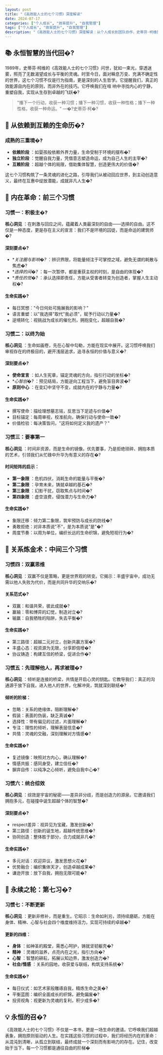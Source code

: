 ```yaml
---
layout: post
title: "《高效能人士的七个习惯》深度解读"
date: 2024-07-17
categories: ["个人成长", "效率提升", "自我管理"]
tags: ["个人成长", "效率提升", "自我管理"]
description: "《高效能人士的七个习惯》深度解读：从个人成长到团队协作，史蒂芬·柯维的经典理论如何指导现代职场人士实现真正的成功？七个习惯的实践指南和现代应用。"
---
```


## 📚 永恒智慧的当代回�?

1989年，史蒂芬·柯维的《高效能人士的七个习惯》问世，犹如一束光，穿透迷雾，照亮了无数渴望成长与平衡的灵魂。时至今日，面对瞬息万变、充满不确定性的世界，这七个习惯不仅是行为指南，更是深刻的人生哲学。它提醒我们，真正的效能源自内在的原则，而非外在的技巧。它呼唤我们在喧 响中寻找内心的宁静，重塑自我，实现从生存到卓越的飞跃�?

> \"播下一个行动，收获一种习惯；播下一种习惯，收获一种性格；播下一种性格，收获一种命运。\" —�?史蒂芬·柯�?

## 🎯 从依赖到互赖的生命历�?

### 成熟的三重境�?

  * **依赖阶段** ：如婴孩般依赖外界力量，生命受制于环境的摆布�?
  * **独立阶段** ：觉醒自我力量，凭借意志塑造命运，成为自己人生的主宰�?
  * **互赖阶段** ：超越个体的局限，借助集体智慧，创造更伟大的价值�?

这七个习惯构筑了一条灵魂的进化之路，引导我们从被动回应世界，到主动创造意义，最终在互惠中绽放潜能，成就非凡人生�?

## 🚀 内在革命：前三个习惯

### 习惯一：积极主�?

**核心洞见** ：在刺激与回应之间，蕴藏着人类最深刻的自由——选择的自由。这不仅是一种态度，更是存在主义的宣言：我们不是环境的囚徒，而是命运的建筑师�?

#### 深刻要点�?

  * **关注圈与影响�?* ：辨识界限，将能量倾注于可掌控之域，避免无谓的耗散与焦虑�?
  * **选择的间�?* ：每一次暂停，都是重获主权的时刻，是自由的体现�?
  * **责任的觉�?* ：承认选择即责任，方能从受害者转变为创造者，掌握人生主动权�?

#### 生命实践�?

  * 每日冥想：\"今日何处可施展我的影响？\"
  * 语言重塑：以\"我选择\"取代\"我必须\"，赋予行动以力量�?
  * 逆境转化：视挑战为成长的催化剂，拥抱变化，超越自我�?

### 习惯二：以终为始

**核心洞见** ：生命如画卷，先在心智中勾勒，方能在现实中展开。这习惯呼唤我们审视存在的终极目的，避开浅层追求，追寻永恒的价值与意义�?

#### 深刻要点�?

  * **使命宣言** ：如人生宪章，锚定灵魂的方向，指引行动的坐标�?
  * **心智创�?* ：预见结局，方能逆向工程当下，避免盲目奔波�?
  * **原则中心** ：在变幻中坚守不变，成就内在的宁静与力量�?

#### 生命实践�?

  * 撰写使命：描绘理想墓志铭，反思当下足迹与价值�?
  * 目标锚定：每周审视，校准航向，确保行动与使命一致�?
  * 价值检验：每决策皆问，\"这将如何定义我的遗产？\"

### 习惯三：要事第一

**核心洞见** ：时间非资源，而是生命的镜像。优先要事，乃是拒绝琐碎、拥抱本质的艺术，引领我们从忙碌中升华为有意义的存在�?

#### 时间矩阵的启示：

  * **第一象限** ：危机四伏，消耗生命的能量与平衡�?
  * **第二象限** ：孕育未来，铸就卓越的基石�?
  * **第三象限** ：幻影干扰，窃取焦点与时间�?
  * **第四象限** ：虚空浪费，侵蚀潜力与生命力�?

#### 生命实践�?

  * 象限迁移：倾力第二象限，筑牢预防与成长的防线�?
  * 勇敢拒绝：对非本质说\"不\"，是为本质说\"是\"�?
  * 周度节奏：以周为单位，编织长远的生命织锦，避免短视行为�?

## 🤝 关系炼金术：中间三个习惯

### 习惯四：双赢思维

**核心洞见** ：双赢不仅是策略，更是世界观的转变。它揭示：丰盛宇宙中，成功无需以他人失败为代价，而是共同升华的交响乐�?

#### 关系范式�?

  * 双赢：和谐共荣，彼此成就�?
  * 赢输：零和博弈的幻觉，制造对立�?
  * 输赢：自我牺牲的陷阱，失去平衡�?

#### 生命实践�?

  * 第三路径：超越二元对立，创新共赢方案�?
  * 丰盛心态：视资源为无限，分享即倍增�?
  * 协议铸造：构建互信的桥梁，促进合作�?

### 习惯五：先理解他人，再求被理�?

**核心洞见** ：倾听是连接的桥梁，共情是开启心灵的钥匙。它教导我们：真正的沟通源于放下自我，进入他人的世界，化解冲突，筑就深刻联结�?

#### 倾听的阶梯：

  * 忽略：关系的绝缘体，阻断理解�?
  * 假装：表面的伪装，缺乏真诚�?
  * 选择性：带有偏见的过滤，片面理解�?
  * 专注：理性的倾听，理解表层信息�?
  * 共情：灵魂的交融，深刻理解对方情感�?

#### 生命实践�?

  * 复述镜像：映照对方内心，确认理解�?
  * 情感共振：感同身受，建立信任�?
  * 摒弃自传：以纯净之心倾听，避免自我中心�?

### 习惯六：统合综效

**核心洞见** ：综效是宇宙的秘密——差异非分歧，而是创造力的源泉。它邀请我们拥抱多元，在碰撞中诞生超越个体的智慧�?

#### 深刻要点�?

  * respect差异：视异见为宝藏，激发创新�?
  * 第三路径：创新的诞生地，超越传统思维�?
  * 协同创造：整体胜于部分，合力成就非凡�?

#### 生命实践�?

  * 多元对话：欢迎异议，激发思想火花�?
  * 优势融合：编织集体天才，创造卓越成果�?
  * 谦逊开放：放下自我，拥抱无限可能�?

## 🔄 永续之轮：第七习�?

### 习惯七：不断更新

**核心洞见** ：更新非修补，而是重生。它昭示：生命如利刃，须持续磨砺，方能在身体、精神、心智与社会四个维度维持活力，实现可持续的卓越�?

#### 更新的四维：

  * **身体** ：如神圣的殿堂，需悉心呵护，铸就坚韧躯壳�?
  * **精神** ：灵魂的滋养，点亮内在之光，指引方向�?
  * **心智** ：智慧的耕耘，拓展认知边界，激发创造力�?
  * **社会/情感** ：关系的园地，收获爱与联结，构筑支持系统�?

#### 生命实践�?

  * 每日仪式：如艺术家般雕琢自我，精炼生命之美�?
  * 平衡蓝图：编织全面成长的织锦，避免偏废�?
  * 投资视角：视更新为灵魂的复利，积少成多�?

## 💡 永恒的召�?

《高效能人士的七个习惯》不仅是一本书，更是一场生命的邀请。它呼唤我们超越表象，拥抱原则驱动的人生。在实践这些习惯的过程中，我们将经历内在的革命：从混沌到清晰，从孤立到联结，最终成就一个深刻而有影响力的存在。记住，改变始于当下，每一个习惯都是通往自由的阶梯�
